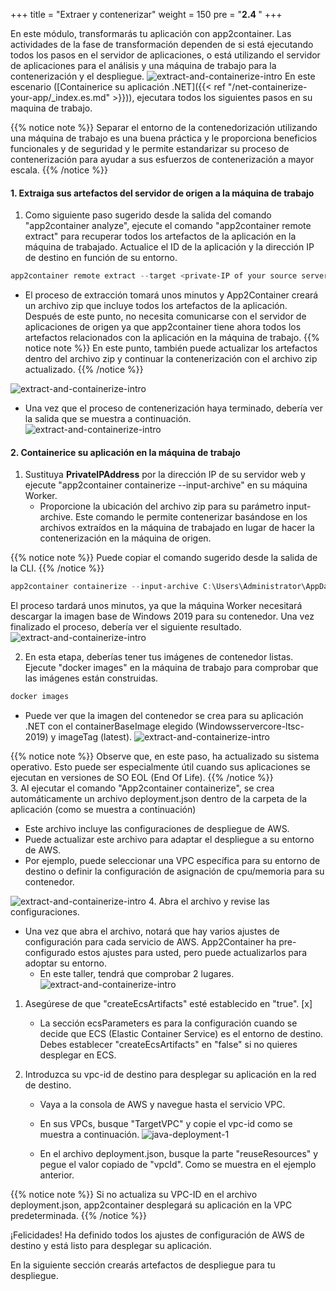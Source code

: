 +++
title = "Extraer y contenerizar"
weight = 150
pre = "<b>2.4 </b>"
+++

En este módulo, transformarás tu aplicación con app2container. Las actividades de la fase de transformación dependen de si está ejecutando todos los pasos en el servidor de aplicaciones, o está utilizando el servidor de aplicaciones para el análisis y una máquina de trabajo para la contenerización y el despliegue.
![extract-and-containerize-intro](/extract-and-containerize/extract-containerize-overview.png)
En este escenario ([Containerice su aplicación .NET]({{< ref "/net-containerize-your-app/_index.es.md" >}})), ejecutara todos los siguientes pasos en su maquina de trabajo.

{{% notice note %}}
Separar el entorno de la contenedorización utilizando una máquina de trabajo es una buena práctica y le proporciona beneficios funcionales y de seguridad y le permite estandarizar su proceso de contenerización para ayudar a sus esfuerzos de contenerización a mayor escala.
{{% /notice %}}  

#### 1. Extraiga sus artefactos del servidor de origen a la máquina de trabajo

1. Como siguiente paso sugerido desde la salida del comando "app2container analyze", ejecute el comando "app2container remote extract" para recuperar todos los artefactos de la aplicación en la máquina de trabajado. Actualice el ID de la aplicación y la dirección IP de destino en función de su entorno.

```powershell
app2container remote extract --target <private-IP of your source server> --application-id <net-app-id>
```

- El proceso de extracción tomará unos minutos y App2Container creará un archivo zip que incluye todos los artefactos de la aplicación. Después de este punto, no necesita comunicarse con el servidor de aplicaciones de origen ya que app2container tiene ahora todos los artefactos relacionados con la aplicación en la máquina de trabajo.
{{% notice note %}}
En este punto, también puede actualizar los artefactos dentro del archivo zip y continuar la contenerización con el archivo zip actualizado.
{{% /notice %}}  

![extract-and-containerize-intro](/extract-and-containerize/net-extract-1.png)

- Una vez que el proceso de contenerización haya terminado, debería ver la salida que se muestra a continuación.
![extract-and-containerize-intro](/extract-and-containerize/net-extract-2.png)

#### 2. Containerice su aplicación en la máquina de trabajo

1. Sustituya **PrivateIPAddress** por la dirección IP de su servidor web y ejecute "app2container containerize --input-archive" en su máquina Worker.
    - Proporcione la ubicación del archivo zip para su parámetro input-archive. Este comando le permite contenerizar basándose en los archivos extraídos en la máquina de trabajado en lugar de hacer la contenerización en la máquina de origen.

{{% notice note %}}
Puede copiar el comando sugerido desde la salida de la CLI.
{{% /notice %}}

```powershell
app2container containerize --input-archive C:\Users\Administrator\AppData\Local\app2container\remote\<PrivateIPAddress>\<net-app-id>\<net-app-id>.zip
```

El proceso tardará unos minutos, ya que la máquina Worker necesitará descargar la imagen base de Windows 2019 para su contenedor. Una vez finalizado el proceso, debería ver el siguiente resultado.
    ![extract-and-containerize-intro](/extract-and-containerize/net-containerize-1.png)

2. En esta etapa, deberías tener tus imágenes de contenedor listas. Ejecute "docker images" en la máquina de trabajo para comprobar que las imágenes están construidas.

```powershell
docker images
```

- Puede ver que la imagen del contenedor se crea para su aplicación .NET con el containerBaseImage elegido (Windowsservercore-ltsc-2019) y imageTag (latest).
![extract-and-containerize-intro](/extract-and-containerize/net-containerize-2.png)

{{% notice note %}}
Observe que, en este paso, ha actualizado su sistema operativo. Esto puede ser especialmente útil cuando sus aplicaciones se ejecutan en versiones de SO EOL (End Of Life).
{{% /notice %}}  
3. Al ejecutar el comando "App2container containerize", se crea automáticamente un archivo deployment.json dentro de la carpeta de la aplicación (como se muestra a continuación)

- Este archivo incluye las configuraciones de despliegue de AWS.
- Puede actualizar este archivo para adaptar el despliegue a su entorno de AWS.
- Por ejemplo, puede seleccionar una VPC específica para su entorno de destino o definir la configuración de asignación de cpu/memoria para su contenedor.

![extract-and-containerize-intro](/extract-and-containerize/net-containerize-3.png)
4. Abra el archivo y revise las configuraciones.

- Una vez que abra el archivo, notará que hay varios ajustes de configuración para cada servicio de AWS. App2Container ha pre-configurado estos ajustes para usted, pero puede actualizarlos para adoptar su entorno.
  - En este taller, tendrá que comprobar 2 lugares.
![extract-and-containerize-intro](/extract-and-containerize/net-containerize-4.png)

1. Asegúrese de que "createEcsArtifacts" esté establecido en "true". [x]
    - La sección ecsParameters es para la configuración cuando se decide que ECS (Elastic Container Service) es el entorno de destino. Debes establecer "createEcsArtifacts" en "false" si no quieres desplegar en ECS.

2. Introduzca su vpc-id de destino para desplegar su aplicación en la red de destino.

    - Vaya a la consola de AWS y navegue hasta el servicio VPC.
    - En sus VPCs, busque "TargetVPC" y copie el vpc-id como se muestra a continuación.
    ![java-deployment-1](/extract-and-containerize/java-deployment-vpc.png)

    - En el archivo deployment.json, busque la parte "reuseResources" y pegue el valor copiado de "vpcId". Como se muestra en el ejemplo anterior.

{{% notice note %}}
Si no actualiza su VPC-ID en el archivo deployment.json, app2container desplegará su aplicación en la VPC predeterminada.
{{% /notice %}}  

¡Felicidades! Ha definido todos los ajustes de configuración de AWS de destino y está listo para desplegar su aplicación.

En la siguiente sección crearás artefactos de despliegue para tu despliegue.